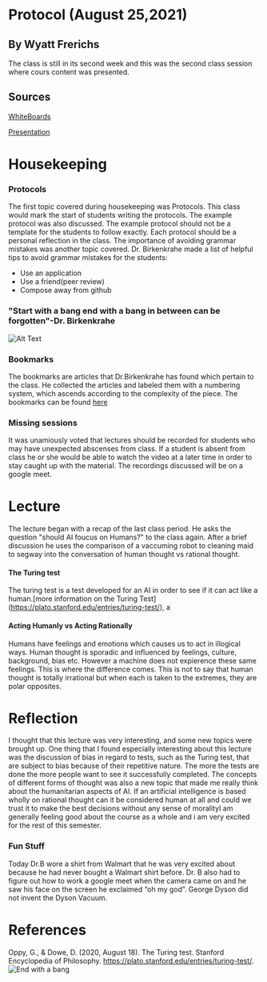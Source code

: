 # Protocol (August 25,2021)
## By Wyatt Frerichs
The class is still in its second week and this was the second class session where cours content was presented.
  ## Sources
  [WhiteBoards](https://drive.google.com/drive/u/1/folders/1CbKKT6HOLdq8b2_rD29bqVDMj1HXcaNR)
  
  [Presentation](https://github.com/birkenkrahe/ai482/blob/main/2_what_is_ai/2_what_is_ai.pdf)
# Housekeeping
  ### Protocols
  The first topic covered during housekeeping was Protocols. This class would mark the start of students writing the protocols. The example protocol was also discussed. The example protocol should not be a template for the students to follow exactly. Each protocol should be a personal reflection in the class. The importance of avoiding grammar mistakes was another topic covered. Dr. Birkenkrahe made a list of helpful tips to avoid grammar mistakes for the students:
  -	Use an application
  -	Use a friend(peer review)
  -	Compose away from github
  ### "Start with a bang end with a bang in between can be forgotten"-Dr. Birkenkrahe
![Alt Text](https://bestanimations.com/media/fireworks/1962490925amazing-electrc-feel-fireworks-gif.gif#.YS25BiLBl5g.link)
  ### Bookmarks
  The bookmarks are articles that Dr.Birkenkrahe has found which pertain to the class. He collected the articles and labeled them with a numbering system, which ascends according to the complexity of the piece. The bookmarks can be found [here](https://github.com/birkenkrahe/ai482/blob/main/bookmarks.md)
 ### Missing sessions
  It was unamiously voted that lectures should be recorded for students who may have unexpected abscenses from class. If a student is absent from class he or she would be able to watch the video at a later time in order to stay caught up with the material. The recordings discussed will be on a google meet. 
# Lecture
  The lecture began with a recap of the last class period. He asks the question "should AI foucus on Humans?" to the class again. After a brief discussion he uses the comparison of a vaccuming robot to cleaning maid to segway into the conversation of human thought vs rational thought.
  #### The Turing test
  The turing test is a test developed for an AI in order to see if it can act like a human.[more information on the Turing Test] (https://plato.stanford.edu/entries/turing-test/), a 
  #### Acting Humanly vs Acting Rationally
  Humans have feelings and emotions which causes us to act in illogical ways. Human thought is sporadic and influenced by feelings, culture, background, bias etc. However a machine does not expierence these same feelings. This is where the difference comes. This is not to say that human thought is totally irrational but when each is taken to the extremes, they are polar opposites.
 # Reflection
  I thought that this lecture was very interesting, and some new topics were brought up. One thing that I found especially interesting about this lecture was the discussion of bias in regard to tests, such as the Turing test, that are subject to bias because of their repetitive nature. The more the tests are done the more people want to see it successfully completed. The concepts of different forms of thought was also a new topic that made me really think about the humanitarian aspects of AI. If an artificial intelligence is based wholly on rational thought can it be considered human at all 
  and could we trust it to make the best decisions without any sense of moralityI am generally feeling good about the course as a whole and i am very excited for the rest of this semester.
 ### Fun Stuff
  Today Dr.B  wore a shirt from Walmart that he was very excited about because he had never bought a Walmart shirt before. 
  Dr. B also had to figure out how to work a google meet when the camera came on and he saw his face on the screen he exclaimed “oh my god”.
  George Dyson did not invent the Dyson Vacuum.
# References
Oppy, G., &amp; Dowe, D. (2020, August 18). The Turing test. Stanford Encyclopedia of Philosophy. https://plato.stanford.edu/entries/turing-test/. 
![End with a bang](https://i.gifer.com/SGat.gif)

